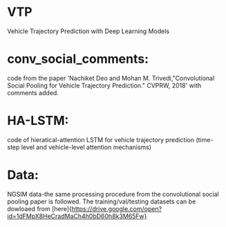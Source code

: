 # VTP
Vehicle Trajectory Prediction with Deep Learning Models

# conv_social_comments: 
code from the paper 'Nachiket Deo and Mohan M. Trivedi,"Convolutional Social Pooling for Vehicle Trajectory Prediction." CVPRW, 2018' with comments added.

# HA-LSTM:
code of hieratical-attention LSTM for vehicle trajectory prediction (time-step level and vehicle-level attention mechanisms)

# Data:
NGSIM data-the same processing procedure from the convolutional social pooling paper is followed. The training/val/testing datasets can be dowloaed from [here]{https://drive.google.com/open?id=1dFMpX8HeCradMaCh4h0bD60h8k3M65Fw}
